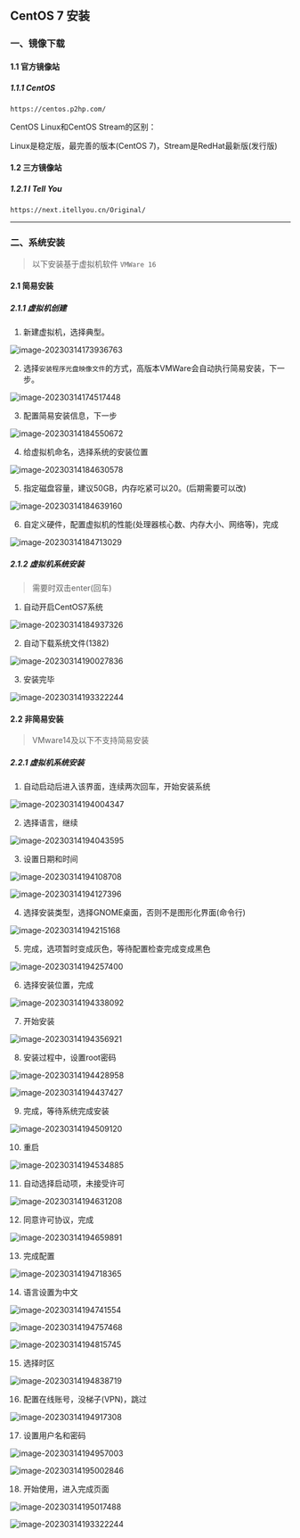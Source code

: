 ## CentOS 7 安装

### 一、镜像下载

#### 1.1 官方镜像站

##### 1.1.1 CentOS

```http
https://centos.p2hp.com/
```

CentOS Linux和CentOS Stream的区别：

Linux是稳定版，最完善的版本(CentOS 7)，Stream是RedHat最新版(发行版)



#### 1.2 三方镜像站

##### 1.2.1 I Tell You

```http
https://next.itellyou.cn/Original/
```



---



### 二、系统安装

> 以下安装基于虚拟机软件 `VMWare 16`

#### 2.1 简易安装

##### 2.1.1 虚拟机创建

1. 新建虚拟机，选择典型。

![image-20230314173936763](https://typora-picture-zhao.oss-cn-beijing.aliyuncs.com/Typora/202303141953992.png)

2. 选择`安装程序光盘映像文件`的方式，高版本VMWare会自动执行简易安装，下一步。

![image-20230314174517448](https://typora-picture-zhao.oss-cn-beijing.aliyuncs.com/Typora/202303141953924.png)

3. 配置简易安装信息，下一步

![image-20230314184550672](https://typora-picture-zhao.oss-cn-beijing.aliyuncs.com/Typora/202303141953041.png)

4. 给虚拟机命名，选择系统的安装位置

![image-20230314184630578](https://typora-picture-zhao.oss-cn-beijing.aliyuncs.com/Typora/202303141953339.png)

5. 指定磁盘容量，建议50GB，内存吃紧可以20。(后期需要可以改)

![image-20230314184639160](https://typora-picture-zhao.oss-cn-beijing.aliyuncs.com/Typora/202303141953387.png)

6. 自定义硬件，配置虚拟机的性能(处理器核心数、内存大小、网络等)，完成

![image-20230314184713029](https://typora-picture-zhao.oss-cn-beijing.aliyuncs.com/Typora/202303141953345.png)



##### 2.1.2 虚拟机系统安装

> 需要时双击enter(回车)

1. 自动开启CentOS7系统

![image-20230314184937326](https://typora-picture-zhao.oss-cn-beijing.aliyuncs.com/Typora/202303141953796.png)

2. 自动下载系统文件(1382)

![image-20230314190027836](https://typora-picture-zhao.oss-cn-beijing.aliyuncs.com/Typora/202303141953344.png)

3. 安装完毕

![image-20230314193322244](https://typora-picture-zhao.oss-cn-beijing.aliyuncs.com/Typora/202303141953672.png)





#### 2.2 非简易安装

> VMware14及以下不支持简易安装

##### 2.2.1 虚拟机系统安装

1. 自动启动后进入该界面，连续两次回车，开始安装系统

![image-20230314194004347](https://typora-picture-zhao.oss-cn-beijing.aliyuncs.com/Typora/202303141954064.png)

2. 选择语言，继续

![image-20230314194043595](https://typora-picture-zhao.oss-cn-beijing.aliyuncs.com/Typora/202303142001170.png)

3. 设置日期和时间

![image-20230314194108708](https://typora-picture-zhao.oss-cn-beijing.aliyuncs.com/Typora/202303142001074.png)

![image-20230314194127396](https://typora-picture-zhao.oss-cn-beijing.aliyuncs.com/Typora/202303142001269.png)

4. 选择安装类型，选择GNOME桌面，否则不是图形化界面(命令行)

![image-20230314194215168](https://typora-picture-zhao.oss-cn-beijing.aliyuncs.com/Typora/202303142001102.png)

5. 完成，选项暂时变成灰色，等待配置检查完成变成黑色

![image-20230314194257400](https://typora-picture-zhao.oss-cn-beijing.aliyuncs.com/Typora/202303142001730.png)

6. 选择安装位置，完成

![image-20230314194338092](https://typora-picture-zhao.oss-cn-beijing.aliyuncs.com/Typora/202303142001568.png)

7. 开始安装

![image-20230314194356921](https://typora-picture-zhao.oss-cn-beijing.aliyuncs.com/Typora/202303142001319.png)

8. 安装过程中，设置root密码

![image-20230314194428958](https://typora-picture-zhao.oss-cn-beijing.aliyuncs.com/Typora/202303142002419.png)

![image-20230314194437427](https://typora-picture-zhao.oss-cn-beijing.aliyuncs.com/Typora/202303142002557.png)

9. 完成，等待系统完成安装

![image-20230314194509120](https://typora-picture-zhao.oss-cn-beijing.aliyuncs.com/Typora/202303142002076.png)

10. 重启

![image-20230314194534885](https://typora-picture-zhao.oss-cn-beijing.aliyuncs.com/Typora/202303142002085.png)

11. 自动选择启动项，未接受许可

![image-20230314194631208](https://typora-picture-zhao.oss-cn-beijing.aliyuncs.com/Typora/202303142002519.png)

12. 同意许可协议，完成

![image-20230314194659891](https://typora-picture-zhao.oss-cn-beijing.aliyuncs.com/Typora/202303142002302.png)

13. 完成配置

![image-20230314194718365](https://typora-picture-zhao.oss-cn-beijing.aliyuncs.com/Typora/202303142002778.png)

14. 语言设置为中文

![image-20230314194741554](https://typora-picture-zhao.oss-cn-beijing.aliyuncs.com/Typora/202303142002918.png)

![image-20230314194757468](https://typora-picture-zhao.oss-cn-beijing.aliyuncs.com/Typora/202303142002549.png)

![image-20230314194815745](https://typora-picture-zhao.oss-cn-beijing.aliyuncs.com/Typora/202303142002166.png)

15. 选择时区

![image-20230314194838719](https://typora-picture-zhao.oss-cn-beijing.aliyuncs.com/Typora/202303142002192.png)

16. 配置在线账号，没梯子(VPN)，跳过

![image-20230314194917308](https://typora-picture-zhao.oss-cn-beijing.aliyuncs.com/Typora/202303142002388.png)

17. 设置用户名和密码

![image-20230314194957003](https://typora-picture-zhao.oss-cn-beijing.aliyuncs.com/Typora/202303142002197.png)

![image-20230314195002846](https://typora-picture-zhao.oss-cn-beijing.aliyuncs.com/Typora/202303142002385.png)

18. 开始使用，进入完成页面

![image-20230314195017488](https://typora-picture-zhao.oss-cn-beijing.aliyuncs.com/Typora/202303142002018.png)

![image-20230314193322244](https://typora-picture-zhao.oss-cn-beijing.aliyuncs.com/Typora/202303141953672.png)